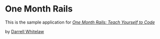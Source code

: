 # One Month Rails

This is the sample application for 
[*One Month Rails: Teach Yourself to Code*](http://onemonthrails.com)

by [Darrell Whitelaw](http://darrellwhitelaw.com)